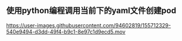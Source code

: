 
## 使用python编程调用当前下的yaml文件创建pod

https://user-images.githubusercontent.com/94602819/155712329-540e9494-d3dd-49f4-b9c1-8e97c1d9ecd5.mov

